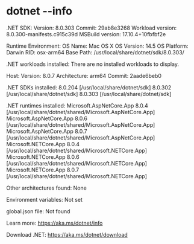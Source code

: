 # dotnet --info

.NET SDK:
 Version:           8.0.303
 Commit:            29ab8e3268
 Workload version:  8.0.300-manifests.c915c39d
 MSBuild version:   17.10.4+10fbfbf2e

Runtime Environment:
 OS Name:     Mac OS X
 OS Version:  14.5
 OS Platform: Darwin
 RID:         osx-arm64
 Base Path:   /usr/local/share/dotnet/sdk/8.0.303/

.NET workloads installed:
There are no installed workloads to display.

Host:
  Version:      8.0.7
  Architecture: arm64
  Commit:       2aade6beb0

.NET SDKs installed:
  8.0.204 [/usr/local/share/dotnet/sdk]
  8.0.302 [/usr/local/share/dotnet/sdk]
  8.0.303 [/usr/local/share/dotnet/sdk]

.NET runtimes installed:
  Microsoft.AspNetCore.App 8.0.4 [/usr/local/share/dotnet/shared/Microsoft.AspNetCore.App]
  Microsoft.AspNetCore.App 8.0.6 [/usr/local/share/dotnet/shared/Microsoft.AspNetCore.App]
  Microsoft.AspNetCore.App 8.0.7 [/usr/local/share/dotnet/shared/Microsoft.AspNetCore.App]
  Microsoft.NETCore.App 8.0.4 [/usr/local/share/dotnet/shared/Microsoft.NETCore.App]
  Microsoft.NETCore.App 8.0.6 [/usr/local/share/dotnet/shared/Microsoft.NETCore.App]
  Microsoft.NETCore.App 8.0.7 [/usr/local/share/dotnet/shared/Microsoft.NETCore.App]

Other architectures found:
  None

Environment variables:
  Not set

global.json file:
  Not found

Learn more:
  https://aka.ms/dotnet/info

Download .NET:
  https://aka.ms/dotnet/download